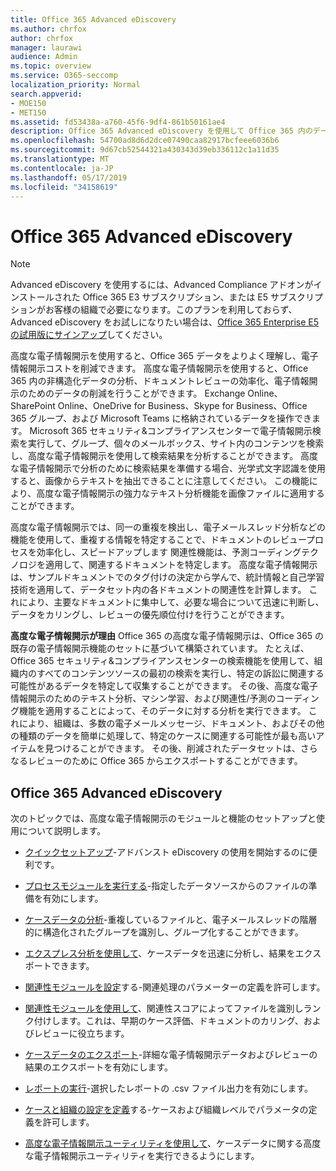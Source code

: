```yaml
---
title: Office 365 Advanced eDiscovery
ms.author: chrfox
author: chrfox
manager: laurawi
audience: Admin
ms.topic: overview
ms.service: O365-seccomp
localization_priority: Normal
search.appverid:
- MOE150
- MET150
ms.assetid: fd53438a-a760-45f6-9df4-861b50161ae4
description: Office 365 Advanced eDiscovery を使用して Office 365 内のデータを分析し、ドキュメントレビューを合理化し、効率的な電子情報開示に関する決定を行う方法について説明します。
ms.openlocfilehash: 54700ad8d6d2dce07490caa82917bcfeee6036b6
ms.sourcegitcommit: 9d67cb52544321a430343d39eb336112c1a11d35
ms.translationtype: MT
ms.contentlocale: ja-JP
ms.lasthandoff: 05/17/2019
ms.locfileid: "34158619"
---
```

# <a name="office-365-advanced-ediscovery"></a>Office 365 Advanced eDiscovery

> [!NOTE]
> Advanced eDiscovery を使用するには、Advanced Compliance アドオンがインストールされた Office 365 E3 サブスクリプション、または E5 サブスクリプションがお客様の組織で必要になります。このプランを利用しておらず、Advanced eDiscovery をお試しになりたい場合は、[Office 365 Enterprise E5 の試用版にサインアップ](https://go.microsoft.com/fwlink/p/?LinkID=698279)してください。 
  
高度な電子情報開示を使用すると、Office 365 データをよりよく理解し、電子情報開示コストを削減できます。 高度な電子情報開示を使用すると、Office 365 内の非構造化データの分析、ドキュメントレビューの効率化、電子情報開示のためのデータの削減を行うことができます。 Exchange Online、SharePoint Online、OneDrive for Business、Skype for Business、Office 365 グループ、および Microsoft Teams に格納されているデータを操作できます。 Microsoft 365 セキュリティ&amp;コンプライアンスセンターで電子情報開示検索を実行して、グループ、個々のメールボックス、サイト内のコンテンツを検索し、高度な電子情報開示を使用して検索結果を分析することができます。 高度な電子情報開示で分析のために検索結果を準備する場合、光学式文字認識を使用すると、画像からテキストを抽出できることに注意してください。 この機能により、高度な電子情報開示の強力なテキスト分析機能を画像ファイルに適用することができます。
  
高度な電子情報開示では、同一の重複を検出し、電子メールスレッド分析などの機能を使用して、重複する情報を特定することで、ドキュメントのレビュープロセスを効率化し、スピードアップします 関連性機能は、予測コーディングテクノロジを適用して、関連するドキュメントを特定します。 高度な電子情報開示は、サンプルドキュメントでのタグ付けの決定から学んで、統計情報と自己学習技術を適用して、データセット内の各ドキュメントの関連性を計算します。 これにより、主要なドキュメントに集中して、必要な場合について迅速に判断し、データをカリングし、レビューの優先順位付けを行うことができます。
  
 **高度な電子情報開示が理由** Office 365 の高度な電子情報開示は、Office 365 の既存の電子情報開示機能のセットに基づいて構築されています。 たとえば、Office 365 セキュリティ&amp;コンプライアンスセンターの検索機能を使用して、組織内のすべてのコンテンツソースの最初の検索を実行し、特定の訴訟に関連する可能性があるデータを特定して収集することができます。 その後、高度な電子情報開示のためのテキスト分析、マシン学習、および関連性/予測のコーディング機能を適用することによって、そのデータに対する分析を実行できます。 これにより、組織は、多数の電子メールメッセージ、ドキュメント、およびその他の種類のデータを簡単に処理して、特定のケースに関連する可能性が最も高いアイテムを見つけることができます。 その後、削減されたデータセットは、さらなるレビューのために Office 365 からエクスポートすることができます。 
  
## <a name="office-365-advanced-ediscovery"></a>Office 365 Advanced eDiscovery

次のトピックでは、高度な電子情報開示のモジュールと機能のセットアップと使用について説明します。
  
- [クイックセットアップ](quick-setup-for-advanced-ediscovery.md)-アドバンスト eDiscovery の使用を開始するのに便利です。 
    
- [プロセスモジュールを実行する](run-the-process-module-in-advanced-ediscovery.md)-指定したデータソースからのファイルの準備を有効にします。 
    
- [ケースデータの分析](analyze-case-data-with-advanced-ediscovery.md)-重複しているファイルと、電子メールスレッドの階層的に構造化されたグループを識別し、グループ化することができます。 

- [エクスプレス分析を使用して](use-express-analysis-in-advanced-ediscovery.md)、ケースデータを迅速に分析し、結果をエクスポートできます。 
    
- [関連性モジュールを設定](manage-relevance-setup-in-advanced-ediscovery.md)する-関連処理のパラメーターの定義を許可します。 
    
- [関連性モジュールを使用して](use-relevance-in-advanced-ediscovery.md)、関連性スコアによってファイルを識別しランク付けします。これは、早期のケース評価、ドキュメントのカリング、およびレビューに役立ちます。 
    
- [ケースデータのエクスポート](export-case-data-in-advanced-ediscovery.md)-詳細な電子情報開示データおよびレビューの結果のエクスポートを有効にします。 
    
- [レポートの実行](run-reports-in-advanced-ediscovery.md)-選択したレポートの .csv ファイル出力を有効にします。 
    
- [ケースと組織の設定を定義](define-case-and-tenant-settings-in-advanced-ediscovery.md)する-ケースおよび組織レベルでパラメータの定義を許可します。 
    
- [高度な電子情報開示ユーティリティを使用して](use-advanced-ediscovery-utilities.md)、ケースデータに関する高度な電子情報開示ユーティリティを実行できるようにします。 
